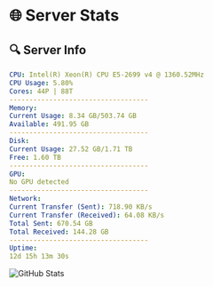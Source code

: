 # 🌐 Server Stats
## 🔍 Server Info
```yaml
CPU: Intel(R) Xeon(R) CPU E5-2699 v4 @ 1360.52MHz
CPU Usage: 5.80%
Cores: 44P | 88T
-----------------------------------
Memory:
Current Usage: 8.34 GB/503.74 GB
Available: 491.95 GB
-----------------------------------
Disk:
Current Usage: 27.52 GB/1.71 TB
Free: 1.60 TB
-----------------------------------
GPU:
No GPU detected
-----------------------------------
Network:
Current Transfer (Sent): 718.90 KB/s
Current Transfer (Received): 64.08 KB/s
Total Sent: 670.54 GB
Total Received: 144.28 GB
-----------------------------------
Uptime:
12d 15h 13m 30s
```
![GitHub Stats](https://img.shields.io/badge/Updated-2025-05-02_08:22:18-blue)
